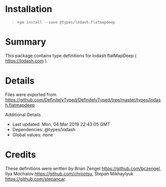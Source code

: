 # Installation
> `npm install --save @types/lodash.flatmapdeep`

# Summary
This package contains type definitions for lodash.flatMapDeep ( https://lodash.com ).

# Details
Files were exported from https://github.com/DefinitelyTyped/DefinitelyTyped/tree/master/types/lodash.flatmapdeep

Additional Details
 * Last updated: Mon, 04 Mar 2019 22:43:05 GMT
 * Dependencies: @types/lodash
 * Global values: none

# Credits
These definitions were written by Brian Zengel <https://github.com/bczengel>, Ilya Mochalov <https://github.com/chrootsu>, Stepan Mikhaylyuk <https://github.com/stepancar>.
